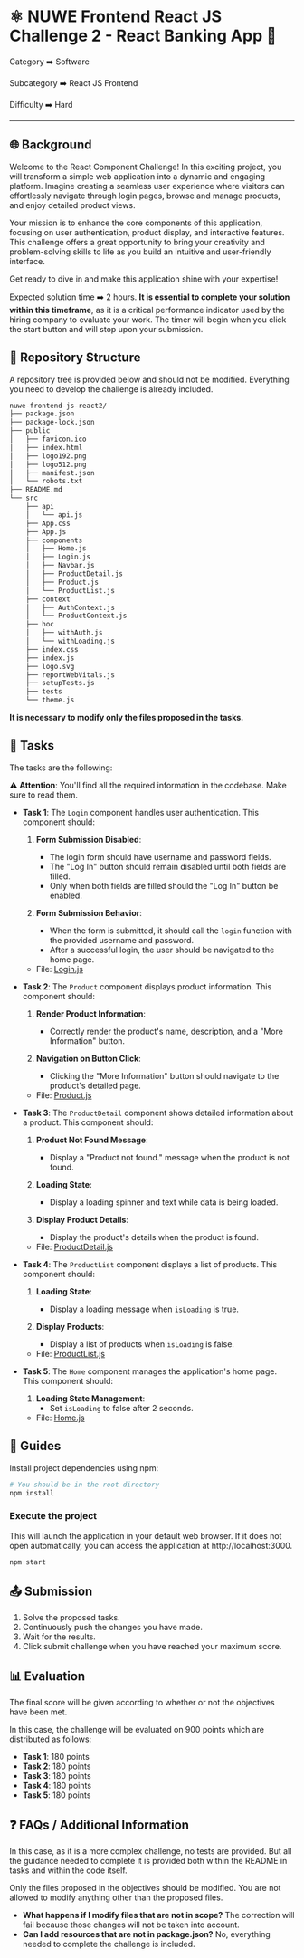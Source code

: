 # ⚛️ NUWE Frontend React JS Challenge 2 - React Banking App 🏦

Category ➡️ Software

Subcategory ➡️ React JS Frontend

Difficulty ➡️ Hard

---

## 🌐 Background

Welcome to the React Component Challenge! In this exciting project, you will transform a simple web application into a dynamic and engaging platform. Imagine creating a seamless user experience where visitors can effortlessly navigate through login pages, browse and manage products, and enjoy detailed product views.

Your mission is to enhance the core components of this application, focusing on user authentication, product display, and interactive features. This challenge offers a great opportunity to bring your creativity and problem-solving skills to life as you build an intuitive and user-friendly interface.

Get ready to dive in and make this application shine with your expertise!

Expected solution time ➡️  2 hours. **It is essential to complete your solution within this timeframe**, as it is a critical performance indicator used by the hiring company to evaluate your work. The timer will begin when you click the start button and will stop upon your submission.

## 📂 Repository Structure

A repository tree is provided below and should not be modified. Everything you need to develop the challenge is already included.
```bash
nuwe-frontend-js-react2/
├── package.json
├── package-lock.json
├── public
│   ├── favicon.ico
│   ├── index.html
│   ├── logo192.png
│   ├── logo512.png
│   ├── manifest.json
│   └── robots.txt
├── README.md
└── src
    ├── api
    │   └── api.js
    ├── App.css
    ├── App.js
    ├── components
    │   ├── Home.js
    │   ├── Login.js
    │   ├── Navbar.js
    │   ├── ProductDetail.js
    │   ├── Product.js
    │   └── ProductList.js
    ├── context
    │   ├── AuthContext.js
    │   └── ProductContext.js
    ├── hoc
    │   ├── withAuth.js
    │   └── withLoading.js
    ├── index.css
    ├── index.js
    ├── logo.svg
    ├── reportWebVitals.js
    ├── setupTests.js
    ├── tests
    └── theme.js
```
**It is necessary to modify only the files proposed in the tasks.**

## 🎯 Tasks

The tasks are the following:

**⚠️ Attention**: You'll find all the required information in the codebase. Make sure to read them.

- **Task 1**: The `Login` component handles user authentication. This component should:

   1. **Form Submission Disabled**:
      - The login form should have username and password fields.
      - The "Log In" button should remain disabled until both fields are filled.
      - Only when both fields are filled should the "Log In" button be enabled.

   2. **Form Submission Behavior**:
      - When the form is submitted, it should call the `login` function with the provided username and password.
      - After a successful login, the user should be navigated to the home page.
   - File: [Login.js](src/components/Login.js)

- **Task 2**: The `Product` component displays product information. This component should:

   1. **Render Product Information**:
      - Correctly render the product's name, description, and a "More Information" button.

   2. **Navigation on Button Click**:
      - Clicking the "More Information" button should navigate to the product's detailed page.
   - File: [Product.js](src/components/Product.js)

- **Task 3**: The `ProductDetail` component shows detailed information about a product. This component should:

   1. **Product Not Found Message**:
      - Display a "Product not found." message when the product is not found.

   2. **Loading State**:
      - Display a loading spinner and text while data is being loaded.

   3. **Display Product Details**:
      - Display the product's details when the product is found.
   - File: [ProductDetail.js](src/components/ProductDetail.js)

- **Task 4**: The `ProductList` component displays a list of products. This component should:

   1. **Loading State**:
      - Display a loading message when `isLoading` is true.

   2. **Display Products**:
      - Display a list of products when `isLoading` is false.
   - File: [ProductList.js](src/components/ProductList.js)

- **Task 5**: The `Home` component manages the application's home page. This component should:

   1. **Loading State Management**:
      - Set `isLoading` to false after 2 seconds.
   - File: [Home.js](src/components/Home.js)

## 💫 Guides

Install project dependencies using npm:
```bash
# You should be in the root directory
npm install
```

### Execute the project

This will launch the application in your default web browser. If it does not open automatically, you can access the application at http://localhost:3000.
```bash 
npm start
```

## 📤 Submission

1. Solve the proposed tasks.
2. Continuously push the changes you have made.
3. Wait for the results.
4. Click submit challenge when you have reached your maximum score.

## 📊 Evaluation

The final score will be given according to whether or not the objectives have been met.

In this case, the challenge will be evaluated on 900 points which are distributed as follows:

- **Task 1**: 180 points
- **Task 2**: 180 points
- **Task 3**: 180 points
- **Task 4**: 180 points
- **Task 5**: 180 points

## ❓ FAQs / Additional Information

In this case, as it is a more complex challenge, no tests are provided. But all the guidance needed to complete it is provided both within the README in tasks and within the code itself.

Only the files proposed in the objectives should be modified. You are not allowed to modify anything other than the proposed files.

- **What happens if I modify files that are not in scope?** The correction will fail because those changes will not be taken into account.
- **Can I add resources that are not in package.json?** No, everything needed to complete the challenge is included.
